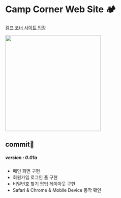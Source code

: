 # Camp Corner Web Site 🏕

<span style="color: deepskyblue;">[캠프 코너 사이트 입장](http://corner-camp.kro.kr:8082/myWEB/index.html)</span>


<img src="https://images.unsplash.com/photo-1532617392008-5399d3d8a599?ixid=MXwxMjA3fDB8MHxwaG90by1wYWdlfHx8fGVufDB8fHw%3D&ixlib=rb-1.2.1&auto=format&fit=crop&w=3171&q=8" weight="600px" height="300px">



## commit🌱

##### **version : 0.01a**

- 메인 화면 구현 
- 회원가입 로그인 폼 구현
- 비밀번호 찾기 팝업 레이아웃 구현 
- Safari & Chrome & Mobile Device 동작 확인

#### 

